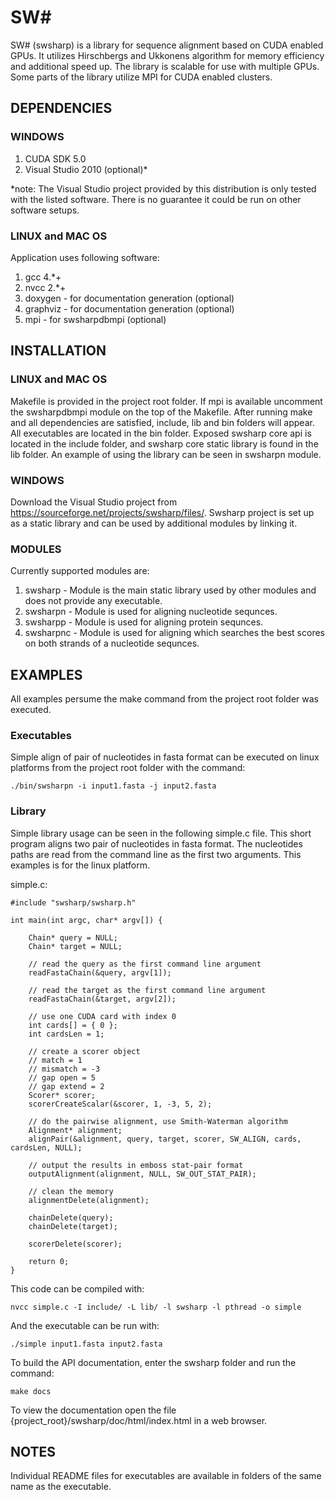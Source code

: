 # SW# 

SW# (swsharp) is a library for sequence alignment based on CUDA enabled GPUs. It utilizes Hirschbergs and Ukkonens algorithm for memory efficiency and additional speed up. The library is scalable for use with multiple GPUs. Some parts of the library utilize MPI for CUDA enabled clusters.

## DEPENDENCIES

### WINDOWS

1. CUDA SDK 5.0
2. Visual Studio 2010 (optional)*

\*note: The Visual Studio project provided by this distribution is only tested with the listed software. There is no guarantee it could be run on other software setups.

### LINUX and MAC OS

Application uses following software:

1. gcc 4.*+
2. nvcc 2.*+
3. doxygen - for documentation generation (optional)
4. graphviz - for documentation generation (optional)
5. mpi - for swsharpdbmpi (optional)

## INSTALLATION

### LINUX and MAC OS
Makefile is provided in the project root folder. If mpi is available uncomment the swsharpdbmpi module on the top of the Makefile. After running make and all dependencies are satisfied, include, lib and bin folders will appear. All executables are located in the bin folder. Exposed swsharp core api is located in the include folder, and swsharp core static library is found in the lib folder. An example of using the library can be seen in swsharpn module.

### WINDOWS
Download the Visual Studio project from https://sourceforge.net/projects/swsharp/files/. Swsharp project is set up as a static library and can be used by additional modules by linking it.

### MODULES

Currently supported modules are:

1. swsharp - Module is the main static library used by other modules and does not provide any executable.
2. swsharpn - Module is used for aligning nucleotide sequnces.
3. swsharpp - Module is used for aligning protein sequnces.
4. swsharpnc - Module is used for aligning which searches the best scores on both strands of a nucleotide sequnces.

## EXAMPLES

All examples persume the make command from the project root folder was executed.

### Executables

Simple align of pair of nucleotides in fasta format can be executed on linux platforms from the project root folder with the command:

    ./bin/swsharpn -i input1.fasta -j input2.fasta

### Library

Simple library usage can be seen in the following simple.c file. This short program aligns two pair of nucleotides in fasta format. The nucleotides paths are read from the command line as the first two arguments. This examples is for the linux platform.

simple.c:
    
    #include "swsharp/swsharp.h"

    int main(int argc, char* argv[]) {
    
        Chain* query = NULL;
        Chain* target = NULL; 
        
        // read the query as the first command line argument
        readFastaChain(&query, argv[1]);
        
        // read the target as the first command line argument
        readFastaChain(&target, argv[2]);
        
        // use one CUDA card with index 0
        int cards[] = { 0 };
        int cardsLen = 1;
        
        // create a scorer object
        // match = 1
        // mismatch = -3
        // gap open = 5
        // gap extend = 2
        Scorer* scorer;
        scorerCreateScalar(&scorer, 1, -3, 5, 2);
    
        // do the pairwise alignment, use Smith-Waterman algorithm
        Alignment* alignment;
        alignPair(&alignment, query, target, scorer, SW_ALIGN, cards, cardsLen, NULL);
         
        // output the results in emboss stat-pair format
        outputAlignment(alignment, NULL, SW_OUT_STAT_PAIR);
        
        // clean the memory
        alignmentDelete(alignment);
    
        chainDelete(query);
        chainDelete(target);
        
        scorerDelete(scorer);
        
        return 0;
    }

This code can be compiled with:

    nvcc simple.c -I include/ -L lib/ -l swsharp -l pthread -o simple

And the executable can be run with:
    
    ./simple input1.fasta input2.fasta

To build the API documentation, enter the swsharp folder and run the command:

    make docs
    
To view the documentation open the file {project_root}/swsharp/doc/html/index.html in a web browser.

## NOTES

Individual README files for executables are available in folders of the same name as the executable. 
